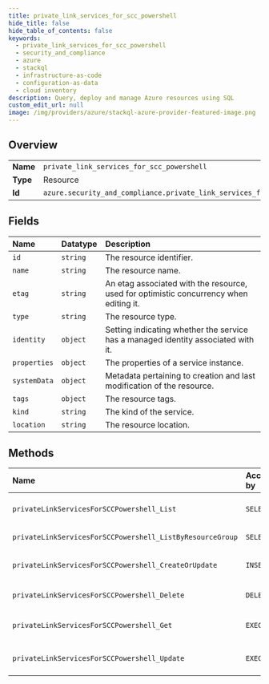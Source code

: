 ```yaml
---
title: private_link_services_for_scc_powershell
hide_title: false
hide_table_of_contents: false
keywords:
  - private_link_services_for_scc_powershell
  - security_and_compliance
  - azure    
  - stackql
  - infrastructure-as-code
  - configuration-as-data
  - cloud inventory
description: Query, deploy and manage Azure resources using SQL
custom_edit_url: null
image: /img/providers/azure/stackql-azure-provider-featured-image.png
---
```

  
    

## Overview
<table><tbody>
<tr><td><b>Name</b></td><td><code>private_link_services_for_scc_powershell</code></td></tr>
<tr><td><b>Type</b></td><td>Resource</td></tr>
<tr><td><b>Id</b></td><td><code>azure.security_and_compliance.private_link_services_for_scc_powershell</code></td></tr>
</tbody></table>

## Fields
| Name | Datatype | Description |
|:-----|:---------|:------------|
| `id` | `string` | The resource identifier. |
| `name` | `string` | The resource name. |
| `etag` | `string` | An etag associated with the resource, used for optimistic concurrency when editing it. |
| `type` | `string` | The resource type. |
| `identity` | `object` | Setting indicating whether the service has a managed identity associated with it. |
| `properties` | `object` | The properties of a service instance. |
| `systemData` | `object` | Metadata pertaining to creation and last modification of the resource. |
| `tags` | `object` | The resource tags. |
| `kind` | `string` | The kind of the service. |
| `location` | `string` | The resource location. |
## Methods
| Name | Accessible by | Required Params | Description |
|:-----|:--------------|:----------------|:------------|
| `privateLinkServicesForSCCPowershell_List` | `SELECT` | `subscriptionId` | Get all the privateLinkServicesForSCCPowershell instances in a subscription. |
| `privateLinkServicesForSCCPowershell_ListByResourceGroup` | `SELECT` | `resourceGroupName, subscriptionId` | Get all the service instances in a resource group. |
| `privateLinkServicesForSCCPowershell_CreateOrUpdate` | `INSERT` | `resourceGroupName, resourceName, subscriptionId` | Create or update the metadata of a privateLinkServicesForSCCPowershell instance. |
| `privateLinkServicesForSCCPowershell_Delete` | `DELETE` | `resourceGroupName, resourceName, subscriptionId` | Delete a service instance. |
| `privateLinkServicesForSCCPowershell_Get` | `EXEC` | `resourceGroupName, resourceName, subscriptionId` | Get the metadata of a privateLinkServicesForSCCPowershell resource. |
| `privateLinkServicesForSCCPowershell_Update` | `EXEC` | `resourceGroupName, resourceName, subscriptionId` | Update the metadata of a privateLinkServicesForSCCPowershell instance. |
